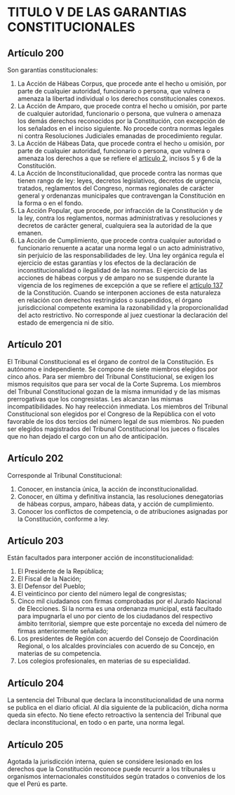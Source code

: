 # TITULO V DE LAS GARANTIAS CONSTITUCIONALES
## Artículo 200
Son garantías constitucionales: 
1. La Acción de Hábeas Corpus, que procede ante el hecho u omisión, por parte de cualquier autoridad, funcionario o persona, que vulnera o amenaza la libertad individual o los derechos constitucionales conexos. 
2. La Acción de Amparo, que procede contra el hecho u omisión, por parte de cualquier autoridad, funcionario o persona, que vulnera o amenaza los demás derechos reconocidos por la Constitución, con excepción de los señalados en el inciso siguiente. 
No procede contra normas legales ni contra Resoluciones Judiciales emanadas de procedimiento regular. 
3. La Acción de Hábeas Data, que procede contra el hecho u omisión, por parte de cualquier autoridad, funcionario o persona, que vulnera o amenaza los derechos a que se refiere el [artículo 2](../titulo-i/capitulo-i.html#artículo-2), incisos 5 y 6 de la Constitución. 
4. La Acción de Inconstitucionalidad, que procede contra las normas que tienen rango de ley: leyes, decretos legislativos, decretos de urgencia, tratados, reglamentos del Congreso, normas regionales de carácter general y ordenanzas municipales que contravengan la Constitución en la forma o en el fondo. 
5. La Acción Popular, que procede, por infracción de la Constitución y de la ley, contra los reglamentos, normas administrativas y resoluciones y decretos de carácter general, cualquiera sea la autoridad de la que emanen. 
6. La Acción de Cumplimiento, que procede contra cualquier autoridad o funcionario renuente a acatar una norma legal o un acto administrativo, sin perjuicio de las responsabilidades de ley. 
Una ley orgánica regula el ejercicio de estas garantías y los efectos de la declaración de inconstitucionalidad o ilegalidad de las normas. 
El ejercicio de las acciones de hábeas corpus y de amparo no se suspende durante la vigencia de los regímenes de excepción a que se refiere el [artículo 137](../titulo-iv/capitulo-vii.html#artículo-137) de la Constitución. 
Cuando se interponen acciones de esta naturaleza en relación con derechos restringidos o suspendidos, el órgano jurisdiccional competente examina la razonabilidad y la proporcionalidad del acto restrictivo. 
No corresponde al juez cuestionar la declaración del estado de emergencia ni de sitio. 

## Artículo 201
El Tribunal Constitucional es el órgano de control de la Constitución. 
Es autónomo e independiente. 
Se compone de siete miembros elegidos por cinco años. 
Para ser miembro del Tribunal Constitucional, se exigen los mismos requisitos que para ser vocal de la Corte Suprema. 
Los miembros del Tribunal Constitucional gozan de la misma inmunidad y de las mismas prerrogativas que los congresistas. 
Les alcanzan las mismas incompatibilidades. 
No hay reelección inmediata. 
Los miembros del Tribunal Constitucional son elegidos por el Congreso de la República con el voto favorable de los dos tercios del número legal de sus miembros. 
No pueden ser elegidos magistrados del Tribunal Constitucional los jueces o fiscales que no han dejado el cargo con un año de anticipación.

## Artículo 202
Corresponde al Tribunal Constitucional: 
1. Conocer, en instancia única, la acción de inconstitucionalidad. 
2. Conocer, en última y definitiva instancia, las resoluciones denegatorias de hábeas corpus, amparo, hábeas data, y acción de cumplimiento. 
3. Conocer los conflictos de competencia, o de atribuciones asignadas por la Constitución, conforme a ley.

## Artículo 203
Están facultados para interponer acción de inconstitucionalidad: 
1. El Presidente de la República; 
2. El Fiscal de la Nación; 
3. El Defensor del Pueblo; 
4. El veinticinco por ciento del número legal de congresistas; 
5. Cinco mil ciudadanos con firmas comprobadas por el Jurado Nacional de Elecciones. 
Si la norma es una ordenanza municipal, está facultado para impugnarla el uno por ciento de los ciudadanos del respectivo ámbito territorial, siempre que este porcentaje no exceda del número de firmas anteriormente señalado; 
6. Los presidentes de Región con acuerdo del Consejo de Coordinación Regional, o los alcaldes provinciales con acuerdo de su Concejo, en materias de su competencia. 
7. Los colegios profesionales, en materias de su especialidad. 

## Artículo 204
La sentencia del Tribunal que declara la inconstitucionalidad de una norma se publica en el diario oficial. 
Al día siguiente de la publicación, dicha norma queda sin efecto. 
No tiene efecto retroactivo la sentencia del Tribunal que declara inconstitucional, en todo o en parte, una norma legal. 

## Artículo 205
Agotada la jurisdicción interna, quien se considere lesionado en los derechos que la Constitución reconoce puede recurrir a los tribunales u organismos internacionales constituidos según tratados o convenios de los que el Perú es parte.  
